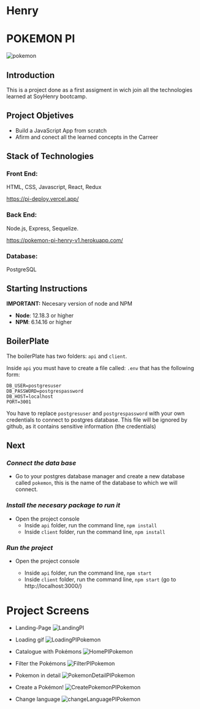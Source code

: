 # Henry

# POKEMON PI
![pokemon](https://user-images.githubusercontent.com/103390530/185762057-2273e910-72c0-477d-9cb0-6636ebf26caf.png)


## Introduction

This is a project done as a first assigment in wich join all the technologies learned at SoyHenry bootcamp.

## Project Objetives

- Build a JavaScript App from scratch
- Afirm and conect all the learned concepts in the Carreer

## Stack of Technologies

### Front End:

HTML, CSS, Javascript, React, Redux

https://pi-deploy.vercel.app/

### Back End:

Node.js, Express, Sequelize.

https://pokemon-pi-henry-v1.herokuapp.com/

### Database:

PostgreSQL

## **Starting Instructions**

**IMPORTANT:** Necesary version of node and NPM

- **Node**: 12.18.3 or higher
- **NPM**: 6.14.16 or higher

## BoilerPlate

The boilerPlate has two folders: `api` and `client`.

Inside `api` you must have to create a file called: `.env`
that has the following form:

```
DB_USER=postgresuser
DB_PASSWORD=postgrespassword
DB_HOST=localhost
PORT=3001
```

You have to replace `postgresuser` and `postgrespassword` with your own credentials to connect to postgres database. This file will be ignored by github, as it contains sensitive information (the credentials)

## Next

### _Connect the data base_

- Go to your postgres database manager and create a new database called `pokemon`, this is the name of the database to which we will connect.

### _Install the necesary package to run it_

- Open the project console
  - Inside `api` folder, run the command line, `npm install`
  - Inside `client` folder, run the command line, `npm install`

### _Run the project_

- Open the project console

  - Inside `api` folder, run the command line, `npm start`
  - Inside `client` folder, run the command line, `npm start` (go to http://localhost:3000/)

# Project Screens

- Landing-Page
![LandingPI](https://user-images.githubusercontent.com/103390530/185762085-12e5f44b-6d9b-4c3f-9030-54ed50219197.png)

- Loading gif
![LoadingPIPokemon](https://user-images.githubusercontent.com/103390530/185762133-5283a35f-bfd4-4ad5-8a57-5320f3787d04.png)
- Catalogue with Pokémons
![HomePIPokemon](https://user-images.githubusercontent.com/103390530/185762144-e72ed078-e8fa-47a6-8643-b58fae18d378.png)
- Filter the Pokémons
![FilterPIPokemon](https://user-images.githubusercontent.com/103390530/185762186-4f12dcb7-d604-4452-8c47-b1076496931c.png)
- Pokemon in detail
![PokemonDetailPIPokemon](https://user-images.githubusercontent.com/103390530/185762195-e1673b0a-9be6-425f-b2e9-58df74029f0e.png)
- Create a Pokémon!
![CreatePokemonPIPokemon](https://user-images.githubusercontent.com/103390530/185762241-203c24c3-b474-446e-8124-b0a0c008e0fe.png)
- Change language
![changeLanguagePIPokemon](https://user-images.githubusercontent.com/103390530/185762257-22f8eb1e-54f8-403d-a0a6-69cb77955ed0.png)


